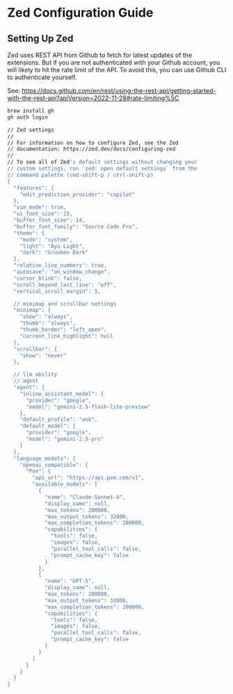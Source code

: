 # Zed Configuration Guide

## Setting Up Zed

Zed uses REST API from Github to fetch for latest updates of the extensions. But if you are not authenticated with your Github account, you will likely to hit the rate limit of the API. To avoid this, you can use Github CLI to authenticate yourself.

See: <https://docs.github.com/en/rest/using-the-rest-api/getting-started-with-the-rest-api?apiVersion=2022-11-28#rate-limiting%5C>

```sh
brew install gh
gh auth login
```

```sh
// Zed settings
//
// For information on how to configure Zed, see the Zed
// documentation: https://zed.dev/docs/configuring-zed
//
// To see all of Zed's default settings without changing your
// custom settings, run `zed: open default settings` from the
// command palette (cmd-shift-p / ctrl-shift-p)
{
  "features": {
    "edit_prediction_provider": "copilot"
  },
  "vim_mode": true,
  "ui_font_size": 15,
  "buffer_font_size": 14,
  "buffer_font_family": "Source Code Pro",
  "theme": {
    "mode": "system",
    "light": "Ayu Light",
    "dark": "Gruvbox Dark"
  },
  "relative_line_numbers": true,
  "autosave": "on_window_change",
  "cursor_blink": false,
  "scroll_beyond_last_line": "off",
  "vertical_scroll_margin": 5,

  // mimimap and scrollbar settings
  "minimap": {
    "show": "always",
    "thumb": "always",
    "thumb_border": "left_open",
    "current_line_highlight": null
  },
  "scrollbar": {
    "show": "never"
  },

  // llm ability
  // agent
  "agent": {
    "inline_assistant_model": {
      "provider": "google",
      "model": "gemini-2.5-flash-lite-preview"
    },
    "default_profile": "ask",
    "default_model": {
      "provider": "google",
      "model": "gemini-2.5-pro"
    }
  },
  "language_models": {
    "openai_compatible": {
      "Poe": {
        "api_url": "https://api.poe.com/v1",
        "available_models": [
          {
            "name": "Claude-Sonnet-4",
            "display_name": null,
            "max_tokens": 200000,
            "max_output_tokens": 32000,
            "max_completion_tokens": 200000,
            "capabilities": {
              "tools": false,
              "images": false,
              "parallel_tool_calls": false,
              "prompt_cache_key": false
            }
          },
          {
            "name": "GPT-5",
            "display_name": null,
            "max_tokens": 200000,
            "max_output_tokens": 32000,
            "max_completion_tokens": 200000,
            "capabilities": {
              "tools": false,
              "images": false,
              "parallel_tool_calls": false,
              "prompt_cache_key": false
            }
          }
        ]
      }
    }
  }
}
```

